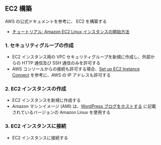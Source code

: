 ## EC2 構築
AWS の公式ドキュメントを参考に、 EC2 を構築する
- [チュートリアル: Amazon EC2 Linux インスタンスの開始方法](https://docs.aws.amazon.com/ja_jp/AWSEC2/latest/UserGuide/EC2_GetStarted.html)

### 1. セキュリティグループの作成
- EC2 インスタンス用の VPC セキュリティグループを新規に作成し、外部からの HTTP 通信及び SSH 通信のみを許可する
- AWS コンソールからの接続も許可する場合、[Set up EC2 Instance Connect](https://docs.aws.amazon.com/AWSEC2/latest/UserGuide/ec2-instance-connect-set-up.html) を参考に、AWS の IP アドレスも許可する

### 2. EC2 インスタンスの作成
- EC2 インスタンスを新規に作成する
- Amazon マシンイメージ (AMI) は、[WordPress ブログをホストする](https://docs.aws.amazon.com/ja_jp/AWSEC2/latest/UserGuide/tuts-wordpress.html) に記載されているバージョンの Amazon Linux を使用する

### 3. EC2 インスタンスに接続
- EC2 インスタンスに接続する
